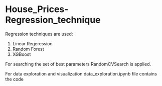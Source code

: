 # House_Prices-Regression_technique
Regression techniques are used:
1. Linear Regeression
2. Random Forest
3. XGBoost 

For searching the set of best parameters RandomCVSearch is applied.

For data exploration and visualization data_exploration.ipynb file contains the code
